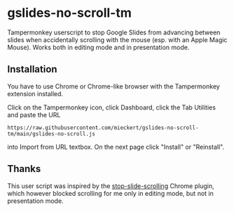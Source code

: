 # gslides-no-scroll-tm

Tampermonkey userscript to stop Google Slides from advancing between slides when accidentally scrolling with the mouse (esp. with an Apple Magic Mouse). Works both in editing mode and in presentation mode. 

## Installation

You have to use Chrome or Chrome-like browser with the Tampermonkey extension installed.

Click on the Tampermonkey icon, click Dashboard, click the Tab Utilities and paste the URL
```
https://raw.githubusercontent.com/mieckert/gslides-no-scroll-tm/main/gslides-no-scroll.js
```
into Import from URL textbox.  On the next page click "Install" or "Reinstall".

## Thanks

This user script was inspired by the [stop-slide-scrolling](https://github.com/sneakaway-studio/stop-slide-scrolling) Chrome plugin, which
however blocked scrolling for me only in editing mode, but not in presentation mode.
